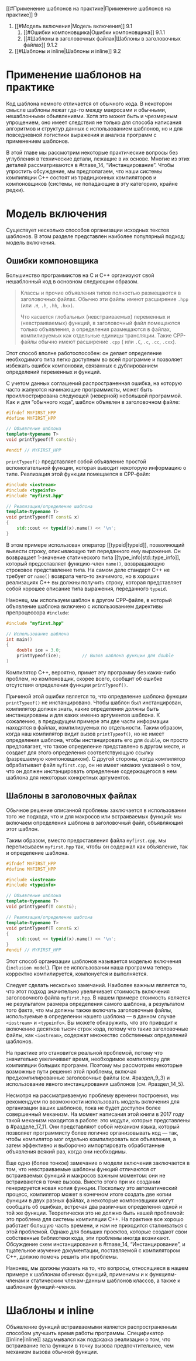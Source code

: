 
[[#Применение шаблонов на практике|Применение шаблонов на практике]] 9
1. [[#Модель включения|Модель включения]] 9.1
	1. [[#Ошибки компоновщика|Ошибки компоновщика]] 9.1.1
	2. [[#Шаблоны в заголовочных файлах|Шаблоны в заголовочных файлах]] 9.1.2
2. [[#Шаблоны и inline|Шаблоны и inline]] 9.2



# Применение шаблонов на практике

Код шаблона немного отличается от обычного кода. В некотором смысле шаблоны лежат где-то между макросами и обычными, нешаблонными объявлениями. Хотя это может быть и чрезмерным упрощением, оно имеет следствия не только для способа написания алгоритмов и структур данных с использованием шаблонов, но и для повседневной логистики выражения и анализа программ с применением шаблонов.

В этой главе мы рассмотрим некоторые практические вопросы без углубления в технические детали, лежащие в их основе. Многие из этих деталей рассматриваются в #главе_14, “Инстанцирование”. Чтобы упростить обсуждение, мы предполагаем, что наши системы компиляции C++ состоят из традиционных компиляторов и компоновщиков (системы, не попадающие в эту категорию, крайне редки).

# Модель включения

Существует несколько способов организации исходных текстов шаблонов. В этом разделе представлен наиболее популярный подход: модель включения.

## Ошибки компоновщика

Большинство программистов на С и C++ организуют свой нешаблонный код в основном следующим образом.
>
> Классы и прочие объявления типов полностью размещаются в заголовочных файлах. Обычно эти файлы имеют расширение `.hpp` (или `.Н`, `.h`, `.hh`, `.hxx`).
> 
> Что касается глобальных (невстраиваемых) переменных и (невстраиваемых) функций, в заголовочный файл помещаются только объявления, а определения размещаются в файлах, компилируемых как отдельные единицы трансляции. Такие СРР-файлы обычно имеют расширение `.срр` ( или `.С`, `.с`, `.сс`, `.схх`).

Этот способ вполне работоспособен: он делает определение необходимого типа легко доступным во всей программе и позволяет избежать ошибок компоновки, связанных с дублированием определений переменных и функций.

С учетом данных соглашений распространенная ошибка, на которую часто жалуются начинающие программисты, может быть проиллюстрирована следующей (неверной) небольшой программой. Как и для “обычного кода”, шаблон объявлен в заголовочном файле:
```c++
#ifndef MYFIRST_HPP
#define MYFIRST_HPP

// Объявление шаблона
template<typename T>
void printTypeof(T const&);

#endif // MYFIRST_HPP
```

`printTypeof()` представляет собой объявление простой вспомогательной функции, которая выводит некоторую информацию о типе. Реализация этой функции помещается в СРР-файл:
```c++
#include <iostream>
#include <typeinfo>
#include "myfirst.hpp"

// Реализация/определение шаблона
template<typename T>
void printTypeof(T const& x)
{
	std::cout << typeid(x).name() << '\n';
}
```

В этом примере использован оператор [[typeid|typeid]], позволяющий вывести строку, описывающую тип переданного ему выражения. Он возвращает 1-значение статического типа [[type_info|std::type_info]], который предоставляет функцию-член `name()`, возвращающую строковое представление типа. На самом деле стандарт C++ не требует от `name()` возврата чего-то значимого, но в хороших реализациях C++ вы должны получить строку, которая представляет собой хорошее описание типа выражения, переданного `typeid`.

Наконец, мы используем шаблон в другом СРР-файле, в который объявление шаблона включено с использованием директивы препроцессора `#include`:
```c++
#include "myfirst.hpp"

// Использование шаблона
int main()
{
	double ice = 3.0;
	printTypeof(ice);        // Вызов шаблона функции для double
)
```

Компилятор C++, вероятно, примет эту программу без каких-либо проблем, но компоновщик, скорее всего, сообщит об ошибке отсутствия определения функции `printTypeof()`.

Причиной этой ошибки является то, что определение шаблона функции `printTypeof()` не инстанцировано. Чтобы шаблон был инстанцирован, компилятор должен знать, какие определения должны быть инстанцированы и для каких именно аргументов шаблона. К сожалению, в предыдущем примере эти две части информации находятся в файлах, компилируемых по отдельности. Таким образом, когда наш компилятор видит вызов `printTypeof()`, но не имеет определения шаблона, чтобы инстанцировать его для `double`, он просто предполагает, что такое определение представлено в другом месте, и создает для этого определения соответствующую ссылку (разрешаемую компоновщиком). С другой стороны, когда компилятор обрабатывает файл `myfirst.срр`, он не имеет никаких указаний о том, что он должен инстанцировать определение содержащегося в нем шаблона для некоторых конкретных аргументов.

## Шаблоны в заголовочных файлах

Обычное решение описанной проблемы заключается в использовании того же подхода, что и для макросов или встраиваемых функций: мы включаем определения шаблона в заголовочный файл, объявляющий этот шаблон.

Таким образом, вместо предоставления файла `myfirst.срр`, мы переписываем `myfirst.hpp` так, чтобы он содержал как объявление, так и определение шаблона.
```c++
#ifndef MYFIRST_HPP
#define MYFIRST_HPP

#include <iostream>
#include <typeinfo>

// Объявление шаблона
template<typename T>
void printTypeof(T const&);

// Реализация/определение шаблона
template<typename T>
void printTypeof(T const& x)
{
	std::cout << typeid(x).name() << '\n';
}
#endif // MYFIRST_HPP
```

Этот способ организации шаблонов называется моделью включения (`inclusion model`). При ее использовании наша программа теперь корректно компилируется, компонуется и выполняется.

Следует сделать несколько замечаний. Наиболее важным является то, что этот подход значительно увеличивает стоимость включения заголовочного файла `myfirst.hpp`. В нашем примере стоимость является не результатом размера определения самого шаблона, а результатом того факта, что мы должны также включать заголовочные файлы, используемые в определении нашего шаблона — в данном случае `<iostream>` и `<typeinfo>`. Вы можете обнаружить, что это приводит к включению десятков тысяч строк кода, потому что такие заголовочные файлы, как `<iostream>`, содержат множество собственных определений шаблонов.

На практике это становится реальной проблемой, потому что значительно увеличивает время, необходимое компилятору для компиляции больших программ. Поэтому мы рассмотрим некоторые возможные пути решения этой проблемы, включая предкомпилированные заголовочные файлы (см. #раздел_9_3) и использование явного инстанцирования шаблонов (см. #раздел_14_5).

Несмотря на рассматриваемую проблему времени построения, мы рекомендуем по возможности использовать модель включения для организации ваших шаблонов, пока не будет доступен более совершенный механизм. На момент написания этой книги в 2017 году такой механизм находится в работе: это модули, которые представлены в #разделе_17_11. Они представляют собой механизм языка, который позволяет программисту более логично организовывать код — так, чтобы компилятор мог отдельно компилировать все объявления, а затем эффективно и выборочно импортировать обработанные объявления всякий раз, когда они необходимы.

Еще одно (более тонкое) замечание о модели включения заключается в том, что невстраиваемые шаблоны функций отличаются от встраиваемых функций и макросов важным моментом: они не встраиваются в точке вызова. Вместо этого при их создании генерируется новая копия функции. Поскольку это автоматический процесс, компилятор может в конечном итоге создать две копии функции в двух разных файлах, а некоторые компоновщики могут сообщать об ошибках, встречая два различных определения одной и той же функции. Теоретически это не должно быть нашей проблемой: это проблема для системы компиляции C++. На практике все хорошо работает большую часть времени, и нам не приходится сталкиваться с этой проблемой. Однако для больших проектов, которые создают свои собственные библиотеки кода, эти проблемы иногда возникают. Обсуждение схем инстанцирования в #главе_14, “Инстанцирование”, и тщательное изучение документации, поставляемой с компилятором C++, должно помочь решить эти проблемы.

Наконец, мы должны указать на то, что вопросы, относящиеся в нашем примере к шаблонам обычных функций, применимы и к функциям-членам и статическим членам-данным шаблонов классов, а также к шаблонам функций-членов.

# Шаблоны и inline

Объявление функций встраиваемыми является распространенным способом улучшить время работы программы. Спецификатор [[inline|inline]] задумывался как подсказка реализации о том, что встраивание тела функции в точку вызова предпочтительнее, чем механизм вызова обычной функции.























